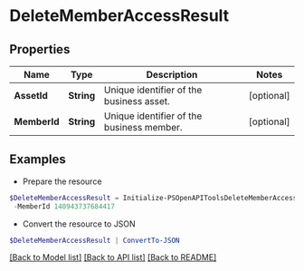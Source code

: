 # DeleteMemberAccessResult
## Properties

Name | Type | Description | Notes
------------ | ------------- | ------------- | -------------
**AssetId** | **String** | Unique identifier of the business asset. | [optional] 
**MemberId** | **String** | Unique identifier of the business member. | [optional] 

## Examples

- Prepare the resource
```powershell
$DeleteMemberAccessResult = Initialize-PSOpenAPIToolsDeleteMemberAccessResult  -AssetId 549755885175 `
 -MemberId 140943737684417
```

- Convert the resource to JSON
```powershell
$DeleteMemberAccessResult | ConvertTo-JSON
```

[[Back to Model list]](../README.md#documentation-for-models) [[Back to API list]](../README.md#documentation-for-api-endpoints) [[Back to README]](../README.md)

